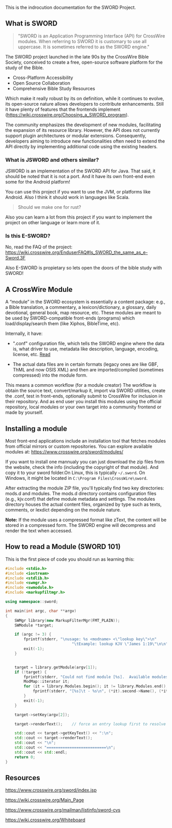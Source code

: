 This is the indrocution documentation for the SWORD Project.

## What is SWORD

> "SWORD is an Application Programming Interface (API) for CrossWire modules. When referring to SWORD it is customary to use all uppercase. It is sometimes referred to as the SWORD engine."

The SWORD project launched in the late 90s by the CrossWire Bible Society, conceived to create a free, open-source software platform for the study of the Bible.

- Cross-Platform Accessibility
- Open Source Collaboration
- Comprehensive Bible Study Resources

Which make it really robust by its on definition, while it continues to evolve, its open-source nature allows developers to contribute enhancements. Still it have plenty of features that the frontends implement (https://wiki.crosswire.org/Choosing_a_SWORD_program).


The community emphasizes the development of new modules, facilitating the expansion of its resource library. However, the API does not currently support plugin architectures or modular extensions. Consequently, developers aiming to introduce new functionalities often need to extend the API directly by implementing additional code using the existing headers.

### What is JSWORD and others similar? 

JSWORD is an implementation of the SWORD API for Java. That said, it should be noted that it is not a port. And it have its own front-end even some for the Android platform!

You can use this project if you want to use the JVM, or platforms like Android. Also I think it should work in languages like Scala.

> Should we make one for rust? 

Also you can learn a lot from this project if you want to implement the project on other language or learn more of it.

### Is this E-SWORD?

No, read the FAQ of the project: https://wiki.crosswire.org/EnduserFAQ#Is_SWORD_the_same_as_e-Sword.3F

Also E-SWORD is propietary so lets open the doors of the bible study with SWORD!

## A CrossWire Module

A “module” in the SWORD ecosystem is essentially a content package: e.g., a Bible translation, a commentary, a lexicon/dictionary, a glossary, daily devotional, general book, map resource, etc. These modules are meant to be used by SWORD-compatible front-ends (programs) which load/display/search them (like Xiphos, BibleTime, etc).

Internally, it have:

-   ".conf" configuration file, which tells the SWORD engine where the data is, what driver to use, metadata like description, language, encoding, license, etc. [Read](https://www.crosswire.org/sword/develop/swordmodule/)

- The actual data files are in certain formats (legacy ones are like GBF, ThML and now OSIS XML) and then are imported/compiled (sometimes compressed) into the module form.

This means a common workflow (for a module creator) The workflow is obtain the source text, convert/markup it, import via SWORD utilities, create the .conf, test in front-ends, optionally submit to CrossWire for inclusion in their repository. And as end user you install this modules using the official repository, local modules or your own target into a community frontend or made by yourself.


## Installing a module

Most front-end applications include an installation tool that fetches modules from official mirrors or custom repositories. You can explore available modules at: https://www.crosswire.org/sword/modules/

If you want to install one mannualy you can just download the zip files from the website, check the info (including the copyright of that module). And copy it to your sword folder.On Linux, this is typically `~/.sword`. On Windows, it might be located in `C:\Program Files\CrossWire\sword`.

After extracting the module ZIP file, you'll typically find two key directories: mods.d and modules. The mods.d directory contains configuration files (e.g., kjv.conf) that define module metadata and settings. The modules directory houses the actual content files, organized by type such as texts, comments, or lexdict depending on the module nature.

**Note:** If the module uses a compressed format like zText, the content will be stored in a compressed form. The SWORD engine will decompress and render the text when accessed.

## How to read a Module (SWORD 101)

This is the first piece of code you should run as learning this:


```cpp
#include <stdio.h>
#include <iostream>
#include <stdlib.h>
#include <swmgr.h>
#include <swmodule.h>
#include <markupfiltmgr.h>

using namespace::sword;

int main(int argc, char **argv)
{
	SWMgr library(new MarkupFilterMgr(FMT_PLAIN));
	SWModule *target;

	if (argc != 3) {
		fprintf(stderr, "\nusage: %s <modname> <\"lookup key\">\n"
							 "\tExample: lookup KJV \"James 1:19\"\n\n", argv[0]);
		exit(-1);
	}


	target = library.getModule(argv[1]);
	if (!target) {
		fprintf(stderr, "Could not find module [%s].  Available modules:\n", argv[1]);
		ModMap::iterator it;
		for (it = library.Modules.begin(); it != library.Modules.end(); it++) {
			fprintf(stderr, "[%s]\t - %s\n", (*it).second->Name(), (*it).second->Description());
		}
		exit(-1);
	}

	target->setKey(argv[2]);

	target->renderText();    // force an entry lookup first to resolve key to something pretty for printing below.

	std::cout << target->getKeyText() << ":\n";
	std::cout << target->renderText();
	std::cout << "\n";
	std::cout << "==========================\n";
	std::cout << std::endl;
	return 0;
}
```


## Resources

https://www.crosswire.org/sword/index.jsp

https://wiki.crosswire.org/Main_Page

https://www.crosswire.org/mailman/listinfo/sword-cvs

https://wiki.crosswire.org/Whiteboard